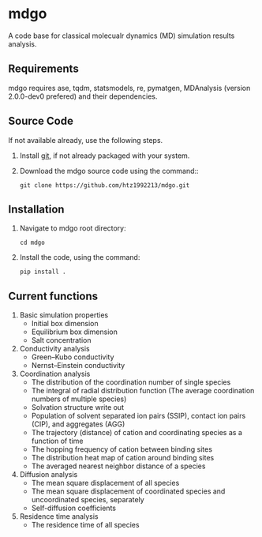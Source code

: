 # mdgo

A code base for classical molecualr dynamics (MD) simulation results analysis. 

Requirements
------------
mdgo requires ase, tqdm, statsmodels, re, pymatgen, MDAnalysis (version 2.0.0-dev0 prefered) and their dependencies.
                          
Source Code
------------
If not available already, use the following steps.

1. Install [git](http://git-scm.com), if not already packaged with your system.

2. Download the mdgo source code using the command::

    `git clone https://github.com/htz1992213/mdgo.git`
    
Installation
------------
1. Navigate to mdgo root directory:

    `cd mdgo`

2. Install the code, using the command:

    `pip install .`


Current functions
------------

1. Basic simulation properties
   - Initial box dimension
   - Equilibrium box dimension
   - Salt concentration
2. Conductivity analysis
   - Green–Kubo conductivity
   - Nernst–Einstein conductivity
3. Coordination analysis
   - The distribution of the coordination number of single species
   - The integral of radial distribution function (The average coordination numbers of multiple species)
   - Solvation structure write out
   - Population of solvent separated ion pairs (SSIP), contact ion pairs (CIP), and aggregates (AGG)
   - The trajectory (distance) of cation and coordinating species as a function of time
   - The hopping frequency of cation between binding sites
   - The distribution heat map of cation around binding sites
   - The averaged nearest neighbor distance of a species
4. Diffusion analysis
   - The mean square displacement of all species
   - The mean square displacement of coordinated species and uncoordinated species, separately
   - Self-diffusion coefficients
5. Residence time analysis
   - The residence time of all species

